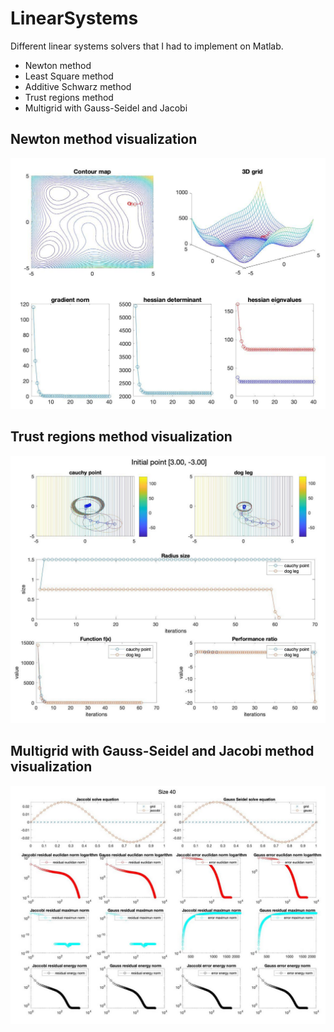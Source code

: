 # LinearSystems

Different linear systems solvers that I had to implement on Matlab.

* Newton method
* Least Square method
* Additive Schwarz method
* Trust regions method
* Multigrid with Gauss-Seidel and Jacobi


## Newton method visualization
![Graph](https://github.com/ipmach/LinearSystems/blob/master/img/plot1.png)

## Trust regions method visualization
![Graph](https://github.com/ipmach/LinearSystems/blob/master/img/plot2.png)

## Multigrid with Gauss-Seidel and Jacobi method visualization
![Graph](https://github.com/ipmach/LinearSystems/blob/master/img/plot3.png)
